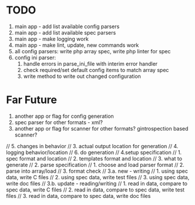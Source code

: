 TODO
===

 1. main app - add list available config parsers
 1. main app - add list available spec parsers
 1. main app - make logging work
 1. main app - make lint, update, new commands work
 1. all config parsers: write php array spec, write php linter for spec
 1. config ini parser:
    1. handle errors in parse_ini_file with interim error handler
    1. check required/set default config items to match array spec
    1. write method to write out changed configuration

Far Future
===
 1. another app or flag for config generation
 1. spec parser for other formats - xml?
 1. another app or flag for scanner for other formats? gintrospection based scanner?

// 5. changes in behavior
//    3. actual output location for generation
//    4. logging behavior/location
// 6. do generation
//     4.setup specification
//       1. spec format and location
//       2. templates format and location
//       3. what to generate
//    2. parse specification
//     1. choose and load parser format
//     2. parse into array/load
//     3. format check
//   3.a. new - writing
//     1. using spec data, write C files
//     2. using spec data, write test files
//     3. using spec data, write doc files
//   3.b. update - reading/writing
//     1. read in data, compare to spec data, write C files
//     2. read in data, compare to spec data, write test files
//     3. read in data, compare to spec data, write doc files